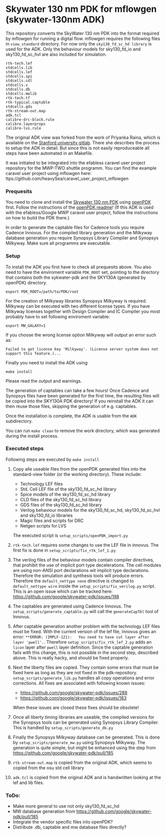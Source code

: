 # Skywater 130 nm PDK for mflowgen (skywater-130nm ADK)

This repository converts the SkyWater 130 nm PDK into the format required by mflowgen for running a digital flow. mflowgen requires the following files in `view_standard` directory. For now only the `sky130_fd_sc_hd library` is used for the ADK. Only the behaviour models for sky130_fd_io and sky130_fd_sc_hvl are also included for simulation.

```
rtk-tech.lef
stdcells.lib
stdcells.lef
stdcells.spi
stdcells.cdl
stdcells.v
stdcells.db
stdcells.mwlib
rtk-tech.tf
rtk-typical.captable
stdcells.gds
rtk-stream-out.map
adk.tcl
calibre-drc-block.rule
calibre.layerprops
calibre-lvs.rule
```

The original ADK view was forked from the work of Priyanka Raina, which is available on the [Stanford university gitlab](https://code.stanford.edu/ee272/skywater-130nm-adk). There she describes the process to setup the ADK in detail. But since this is not easily reproduceable all steps have been automated in an Makefile.

It was initiated to be integrated into the efabless caravel user project repository for the MWP-TWO shuttle programm. You can find the example caravel user project using mflowgen here: ttps://github.com/heavySea/caravel_user_project_mflowgen

### Prequesits

You need to clone and install the [Skywater 130 nm PDK](https://github.com/google/skywater-pdk) using [openPDK](https://github.com/RTimothyEdwards/open_pdks) first. Follow the instructions of the [openPDK readme](https://github.com/RTimothyEdwards/open_pdks/tree/master/sky130)!
(If this ADK is used with the efabless/Google MWP caravel user project, follow the instructions on how to build the PDK there.)

In order to generate the captable files for Cadence tools you require Cadence Innovus.
For the compiled library generation and the Milkyway database generation you require Synopsys Library Compiler and Synopsys Milkyway.
Make sure all programms are executable.

### Setup

To install the ADK you first have to check all prequesits above.
You also need to have the enviroment variable `PDK_ROOT` set, pointing to the directory that contains both the sykwater-pdk and the SKY130A (generated by openPDK) directory.

```
export PDK_ROOT=/path/to/PDK/root
```

For the creation of Milkyway libraries Synopsys Milkyway is required. Milkyway can be executed with two different license types. If you have Milkyway licenses together with Design Compiler and IC Compiler you most probably have to set following enviroment variable:

```
export MW_GALAXY=1
```

If you choose the wrong license option Milkyway will output an error such as:
```
Failed to get license key 'Milkyway'. (License server system does not support this feature.)...
```


Finally you need to install the ADK using

```
make install
```

Please read the output and warnings.

The generation of captables can take a few hours! Once Cadence and Synopsys files have been generated for the first time, the resulting files will be copied into the SKY130A PDK directory! If you reinstall the ADK it can then reuse those files, skipping the generation of e.g. captables. 

Once the installation is complete, the ADK is usable from the `ADK` subdirectory.

You can run `make clean` to remove the work directory, which was generated during the install process.

### Executed steps

Following steps are executed by `make install`

1. Copy alle useable files from the openPDK generated files into the standard-view folder (or the working directory). These include:
    - Technology LEF files
    - Std. Cell LEF file of the sky130_fd_sc_hd library
    - Spice models of the sky130_fd_sc_hd library
    - CLD files of the sky130_fd_sc_hd library
    - GDS files of the sky130_fd_sc_hd library
    - Verilog behaviour models for the sky130_fd_sc_hd, sky130_fd_sc_hvl and sky130_fd_io libraries
    - Magic files and scripts for DRC
    - Netgen scripts for LVS

    The executed script is `setup_scripts/openPDK_import.py`

2. `rtk-tech.lef` requires some changes to use the LEF file in innovus. The first fix is done in `setup_scripts/fix_rtk_lef_1.py`
3. The verilog files of the behaviour models contain compiler directives, that prohibit the use of implicit port type decelerations. The cell modules are using non-ANSI port declarations wit implicit type declarations. Therefore the simulation and synthesis tools will produce errors. Therefore the `default_nettype none` directive is changed to `default_nettype wire` inside the `setup_scripts/fix_verilog.py` script.
    This is an open issue which can be tracked here: https://github.com/google/skywater-pdk/issues/198

4. The captables are generated using Cadence Innovus. The `setup_scripts/generate_captable.py` will call the `generateCapTbl` tool of Innovus.

5. After captable generation another problem with the technology LEF files must be fixed. With the current version of the lef file, Innovus gives an error: `**ERROR: (IMPLF-121):   You need to have cut layer after layer 'pwell'.`. Therefore `setup_scripts/fix_rtk_lef_2.py` adds an `licon` layer after `pwell` layer definition. Since the captable generation fails with this change, this is not possible in the second step, described above. This is really hacky, and should be fixed properly.

6. Next the liberty files are copied. They contain some errors that must be fixed here as long as they are not fixed in the pdk-repository.
`setup_scripts/generate_lib.py` handles all copy operations and error corrections. All fixes are associated with following known issues:
    - https://github.com/google/skywater-pdk/issues/288
    - https://github.com/google/skywater-pdk/issues/183
    
    When these issues are closed these fixes should be obsolete!

7. Once all liberty timing libraries are useable, the compiled versions for the Synopsys tools can be generated using Synopsys Library Compiler. This is handled by `setup_scripts/generate_db.py`

8. Finally the Synopsys Milkyway database can be generated. This is done by `setup_scripts/generate_mw.py` using Synopsys Milkyway. The generation is quite simple, but might be enhanced using the step from https://github.com/google/skywater-pdk/pull/185
13. `rtk-stream-out.map` is copied from the original ADK, which seems to copied from the osu std cell library
14. `adk.tcl` is copied from the original ADK and is handwritten looking at the lef and lib files.

### ToDo:

- Make more general to use not only sky130_fd_sc_hd
- MW database generation from https://github.com/google/skywater-pdk/pull/185
- Integrate the vendor specific files into openPDK?
- Distribute .db, captable and mw database files directly?

